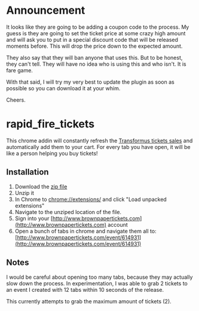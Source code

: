 # Announcement
It looks like they are going to be adding a coupon code to the process.  My guess is they are going to set the ticket price at some crazy high amount and will ask you to put in a special discount code that will be released moments before.  This will drop the price down to the expected amount.

They also say that they will ban anyone that uses this.  But to be honest, they can't tell.  They will have no idea who is using this and who isn't.  It is fare game.

With that said, I will try my very best to update the plugin as soon as possible so you can download it at your whim. 

Cheers.

# rapid_fire_tickets

This chrome addin will constantly refresh the [Transformus tickets sales](http://www.brownpapertickets.com/event/614931?date=1017125) and automatically add them to your cart.  For every tab you have open, it will be like a person helping you buy tickets!

## Installation

1. Download the [zip file](https://github.com/KevinColemanInc/rapid_fire_tickets/archive/master.zip)
2. Unzip it
3. In Chrome to [chrome://extensions/](chrome://extensions/) and click "Load unpacked extensions"
4. Navigate to the unziped location of the file.
5. Sign into your [http://www.brownpapertickets.com](http://www.brownpapertickets.com) account
5. Open a bunch of tabs in chrome and navigate them all to: [http://www.brownpapertickets.com/event/614931](http://www.brownpapertickets.com/event/614931)


## Notes

I would be careful about opening too many tabs, because they may actually slow down the process.  In experimentation, I was able to grab 2 tickets to an event I created with 12 tabs within 10 seconds of the release.

This currently attempts to grab the maximum amount of tickets (2).
